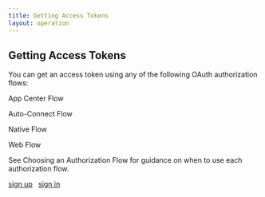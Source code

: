 ```yaml
---
title: Getting Access Tokens 
layout: operation
---
```

## Getting Access Tokens
You can get an access token using any of the following OAuth authorization flows:

App Center Flow

Auto-Connect Flow

Native Flow

Web Flow

See Choosing an Authorization Flow for guidance on when to use each authorization flow.



[sign up][1]   [sign in][2]  

[1]: /register
[2]: /en-us/login
